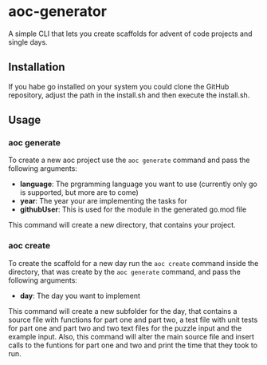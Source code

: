 # aoc-generator
A simple CLI that lets you create scaffolds for advent of code projects and single days.

## Installation

If you habe go installed on your system you could clone the GitHub repository, adjust the path in the install.sh and then execute the install.sh.

## Usage

### aoc generate

To create a new aoc project use the `aoc generate` command and pass the following arguments:
* **language**: The prgramming language you want to use (currently only go is supported, but more are to come)
* **year**: The year your are implementing the tasks for
* **githubUser**: This is used for the module in the generated go.mod file

This command will create a new directory, that contains your project.

### aoc create

To create the scaffold for a new day run the `aoc create` command inside the directory, that was create by the `aoc generate` command, and pass the following arguments:
* **day**: The day you want to implement

This command will create a new subfolder for the day, that contains a source file with functions for part one and part two, a test file with unit tests for part one and part two and two text files for the puzzle input and the example input. Also, this command will alter the main source file and insert calls to the funtions for part one and two and print the time that they took to run.
